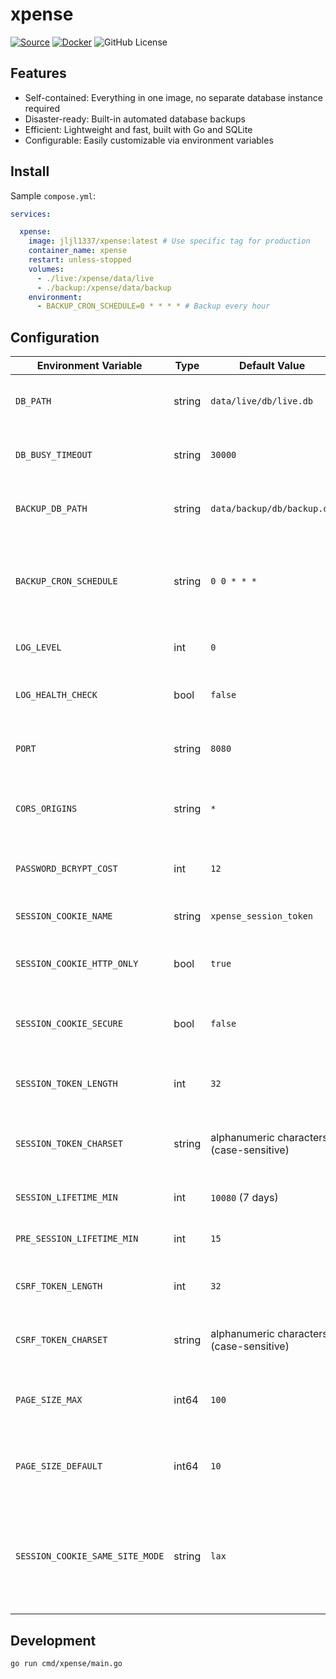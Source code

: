 # xpense

[![Source](https://img.shields.io/badge/Source-GitHub-blue?logo=github)](https://github.com/jljl1337/xpense)
[![Docker](https://img.shields.io/docker/pulls/jljl1337/xpense?logo=docker&label=jljl1337%2Fxpense)](https://hub.docker.com/r/jljl1337/xpense)
![GitHub License](https://img.shields.io/github/license/jljl1337/xpense?label=License)

## Features

- Self-contained: Everything in one image, no separate database instance required
- Disaster-ready: Built-in automated database backups
- Efficient: Lightweight and fast, built with Go and SQLite
- Configurable: Easily customizable via environment variables

## Install

Sample `compose.yml`:

```yml
services:

  xpense:
    image: jljl1337/xpense:latest # Use specific tag for production
    container_name: xpense
    restart: unless-stopped
    volumes:
      - ./live:/xpense/data/live
      - ./backup:/xpense/data/backup
    environment:
      - BACKUP_CRON_SCHEDULE=0 * * * * # Backup every hour
```

## Configuration

| Environment Variable | Type | Default Value | Description |
|---------------------|------|---------------|-------------|
| `DB_PATH` | string | `data/live/db/live.db` | Path to the SQLite database file |
| `DB_BUSY_TIMEOUT` | string | `30000` | Database busy timeout in milliseconds |
| `BACKUP_DB_PATH` | string | `data/backup/db/backup.db` | Path to the backup database file |
| `BACKUP_CRON_SCHEDULE` | string | `0 0 * * *` | Cron schedule for database backups (daily at midnight) |
| `LOG_LEVEL` | int | `0` | Logging level for the application |
| `LOG_HEALTH_CHECK` | bool | `false` | Whether to log health check requests |
| `PORT` | string | `8080` | Port number for the HTTP server |
| `CORS_ORIGINS` | string | `*` | Allowed CORS origins (comma-separated) |
| `PASSWORD_BCRYPT_COST` | int | `12` | Bcrypt cost factor for password hashing |
| `SESSION_COOKIE_NAME` | string | `xpense_session_token` | Name of the session cookie |
| `SESSION_COOKIE_HTTP_ONLY` | bool | `true` | Whether the session cookie is HTTP-only |
| `SESSION_COOKIE_SECURE` | bool | `false` | Whether the session cookie requires HTTPS |
| `SESSION_TOKEN_LENGTH` | int | `32` | Length of generated session tokens |
| `SESSION_TOKEN_CHARSET` | string | alphanumeric characters (case-sensitive) | Character set for session token generation |
| `SESSION_LIFETIME_MIN` | int | `10080` (7 days) | Session lifetime in minutes |
| `PRE_SESSION_LIFETIME_MIN` | int | `15` | Pre-session lifetime in minutes |
| `CSRF_TOKEN_LENGTH` | int | `32` | Length of generated CSRF tokens |
| `CSRF_TOKEN_CHARSET` | string | alphanumeric characters (case-sensitive) | Character set for CSRF token generation |
| `PAGE_SIZE_MAX` | int64 | `100` | Maximum page size for paginated results |
| `PAGE_SIZE_DEFAULT` | int64 | `10` | Default page size for paginated results |
| `SESSION_COOKIE_SAME_SITE_MODE` | string | `lax` | SameSite mode for session cookie (`lax`, `strict`, or `none`), other values are treated as `none` |

## Development

```bash
go run cmd/xpense/main.go
```

